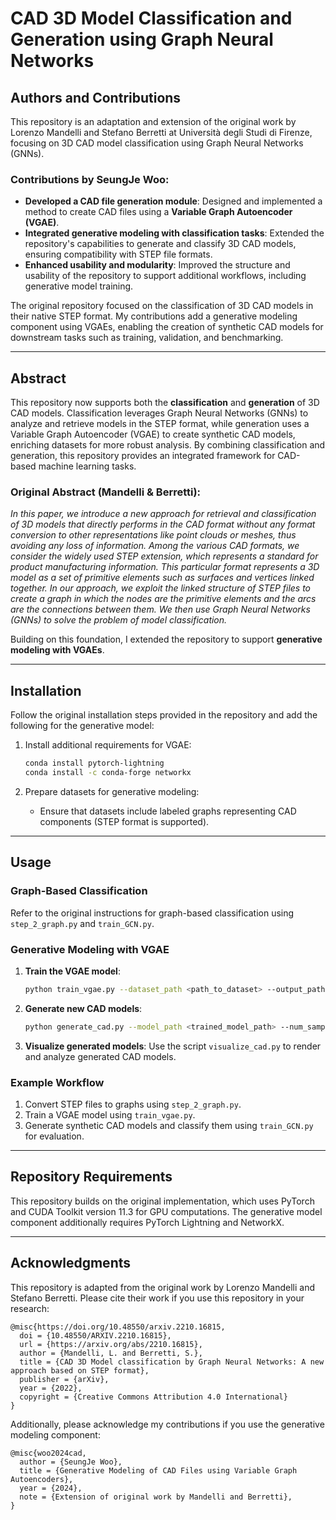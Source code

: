 # CAD 3D Model Classification and Generation using Graph Neural Networks

## Authors and Contributions
This repository is an adaptation and extension of the original work by Lorenzo Mandelli and Stefano Berretti at Università degli Studi di Firenze, focusing on 3D CAD model classification using Graph Neural Networks (GNNs). 

### **Contributions by SeungJe Woo**:
- **Developed a CAD file generation module**: Designed and implemented a method to create CAD files using a **Variable Graph Autoencoder (VGAE)**.
- **Integrated generative modeling with classification tasks**: Extended the repository's capabilities to generate and classify 3D CAD models, ensuring compatibility with STEP file formats.
- **Enhanced usability and modularity**: Improved the structure and usability of the repository to support additional workflows, including generative model training.

The original repository focused on the classification of 3D CAD models in their native STEP format. My contributions add a generative modeling component using VGAEs, enabling the creation of synthetic CAD models for downstream tasks such as training, validation, and benchmarking.

---

## Abstract
This repository now supports both the **classification** and **generation** of 3D CAD models. Classification leverages Graph Neural Networks (GNNs) to analyze and retrieve models in the STEP format, while generation uses a Variable Graph Autoencoder (VGAE) to create synthetic CAD models, enriching datasets for more robust analysis. By combining classification and generation, this repository provides an integrated framework for CAD-based machine learning tasks.

### Original Abstract (Mandelli & Berretti):
*In this paper, we introduce a new approach for retrieval and classification of 3D models that directly performs in the CAD format without any format conversion to other representations like point clouds or meshes, thus avoiding any loss of information. Among the various CAD formats, we consider the widely used STEP extension, which represents a standard for product manufacturing information. This particular format represents a 3D model as a set of primitive elements such as surfaces and vertices linked together. In our approach, we exploit the linked structure of STEP files to create a graph in which the nodes are the primitive elements and the arcs are the connections between them. We then use Graph Neural Networks (GNNs) to solve the problem of model classification.*  

Building on this foundation, I extended the repository to support **generative modeling with VGAEs**.

---

## Installation

Follow the original installation steps provided in the repository and add the following for the generative model:

1. Install additional requirements for VGAE:
   ```bash
   conda install pytorch-lightning
   conda install -c conda-forge networkx
   ```

2. Prepare datasets for generative modeling:
   - Ensure that datasets include labeled graphs representing CAD components (STEP format is supported).

---

## Usage

### Graph-Based Classification
Refer to the original instructions for graph-based classification using `step_2_graph.py` and `train_GCN.py`.

### Generative Modeling with VGAE
1. **Train the VGAE model**:
   ```bash
   python train_vgae.py --dataset_path <path_to_dataset> --output_path <output_directory> --epochs <num_epochs>
   ```

2. **Generate new CAD models**:
   ```bash
   python generate_cad.py --model_path <trained_model_path> --num_samples <number_of_samples>
   ```

3. **Visualize generated models**:
   Use the script `visualize_cad.py` to render and analyze generated CAD models.

### Example Workflow
1. Convert STEP files to graphs using `step_2_graph.py`.
2. Train a VGAE model using `train_vgae.py`.
3. Generate synthetic CAD models and classify them using `train_GCN.py` for evaluation.

---

## Repository Requirements
This repository builds on the original implementation, which uses PyTorch and CUDA Toolkit version 11.3 for GPU computations. The generative model component additionally requires PyTorch Lightning and NetworkX.

---

## Acknowledgments
This repository is adapted from the original work by Lorenzo Mandelli and Stefano Berretti. Please cite their work if you use this repository in your research:

```
@misc{https://doi.org/10.48550/arxiv.2210.16815,
  doi = {10.48550/ARXIV.2210.16815},
  url = {https://arxiv.org/abs/2210.16815},
  author = {Mandelli, L. and Berretti, S.},
  title = {CAD 3D Model classification by Graph Neural Networks: A new approach based on STEP format},
  publisher = {arXiv},
  year = {2022},
  copyright = {Creative Commons Attribution 4.0 International}
}
```

Additionally, please acknowledge my contributions if you use the generative modeling component:

```
@misc{woo2024cad,
  author = {SeungJe Woo},
  title = {Generative Modeling of CAD Files using Variable Graph Autoencoders},
  year = {2024},
  note = {Extension of original work by Mandelli and Berretti},
}
```
